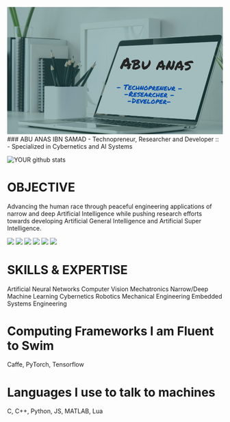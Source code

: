 <img src="https://github.com/xhuvom/xhuvom/blob/master/Abu%20anas.png?raw=true">
### ABU ANAS IBN SAMAD
 - Technopreneur, Researcher and Developer :: 
 - Specialized in Cybernetics and AI Systems
 
 ![YOUR github stats](https://github-readme-stats.vercel.app/api?username=xhuvom&show_icons=true&theme=radical&theme=synthwave)

# OBJECTIVE
Advancing the human race through peaceful engineering applications of narrow and deep Artificial Intelligence while pushing research efforts towards developing
Artificial General Intelligence and Artificial Super Intelligence.

[<img src="https://img.shields.io/badge/facebook-%231877F2.svg?&style=for-the-badge&logo=facebook&logoColor=white" />](https://www.facebook.com/neuroSparKK) [<img src="https://img.shields.io/badge/instagram-%23E4405F.svg?&style=for-the-badge&logo=instagram&logoColor=white" />](https://www.instagram.com/xhuvom)  [<img src="https://img.shields.io/badge/twitter-%231DA1F2.svg?&style=for-the-badge&logo=twitter&logoColor=white" />](https://twitter.com/sigmindAI) [<img src="https://img.shields.io/badge/linkedin-%230077B5.svg?&style=for-the-badge&logo=linkedin&logoColor=white" />](https://www.linkedin.com/in/abu-anas-shuvom-69b00165/) [<img src="https://img.shields.io/badge/medium-%2312100E.svg?&style=for-the-badge&logo=medium&logoColor=white" />](https://medium.com/@sigmindAI) [<img src="https://img.shields.io/badge/youtube-%23FF0000.svg?&style=for-the-badge&logo=youtube&logoColor=white" />](https://www.youtube.com/c/abushuvom)

# SKILLS & EXPERTISE

Artificial Neural Networks
Computer Vision
Mechatronics
Narrow/Deep Machine Learning
Cybernetics
Robotics
Mechanical Engineering
Embedded Systems Engineering

# Computing Frameworks I am Fluent to Swim
Caffe, PyTorch, Tensorflow

# Languages I use to talk to machines
C, C++, Python, JS, MATLAB, Lua


